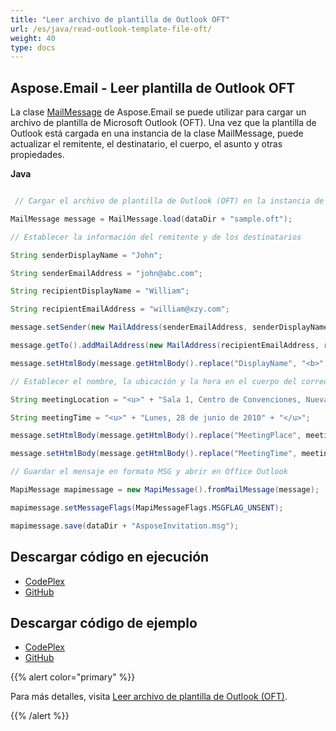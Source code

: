 ```yaml
---
title: "Leer archivo de plantilla de Outlook OFT"
url: /es/java/read-outlook-template-file-oft/
weight: 40
type: docs
---
```


## **Aspose.Email - Leer plantilla de Outlook OFT**
La clase [MailMessage](https://apireference.aspose.com/email/java/com.aspose.email.class-use/MailMessage) de Aspose.Email se puede utilizar para cargar un archivo de plantilla de Microsoft Outlook (OFT). Una vez que la plantilla de Outlook está cargada en una instancia de la clase MailMessage, puede actualizar el remitente, el destinatario, el cuerpo, el asunto y otras propiedades.

**Java**

``` java

 // Cargar el archivo de plantilla de Outlook (OFT) en la instancia de MailMessage

MailMessage message = MailMessage.load(dataDir + "sample.oft");

// Establecer la información del remitente y de los destinatarios

String senderDisplayName = "John";

String senderEmailAddress = "john@abc.com";

String recipientDisplayName = "William";

String recipientEmailAddress = "william@xzy.com";

message.setSender(new MailAddress(senderEmailAddress, senderDisplayName));

message.getTo().addMailAddress(new MailAddress(recipientEmailAddress, recipientDisplayName));

message.setHtmlBody(message.getHtmlBody().replace("DisplayName", "<b>" + recipientDisplayName + "</b>"));

// Establecer el nombre, la ubicación y la hora en el cuerpo del correo electrónico

String meetingLocation = "<u>" + "Sala 1, Centro de Convenciones, Nueva York, EE. UU." + "</u>";

String meetingTime = "<u>" + "Lunes, 28 de junio de 2010" + "</u>";

message.setHtmlBody(message.getHtmlBody().replace("MeetingPlace", meetingLocation));

message.setHtmlBody(message.getHtmlBody().replace("MeetingTime", meetingTime));

// Guardar el mensaje en formato MSG y abrir en Office Outlook

MapiMessage mapimessage = new MapiMessage().fromMailMessage(message);

mapimessage.setMessageFlags(MapiMessageFlags.MSGFLAG_UNSENT);

mapimessage.save(dataDir + "AsposeInvitation.msg");

```
## **Descargar código en ejecución**
- [CodePlex](https://archive.codeplex.com/?p=asposeemailjavaapachepoi)
- [GitHub](https://github.com/aspose-email/Aspose.Email-for-Java/releases/tag/Aspose.Email_Java_for_Apache_POI-v1.0.0)
## **Descargar código de ejemplo**
- [CodePlex](https://archive.codeplex.com/?p=asposeemailjavaapachepoi#src/main/java/com/aspose/email/examples/asposefeatures/outlookstorage/readoft/AsposeReadOFT.java)
- [GitHub](https://github.com/aspose-email/Aspose.Email-for-Java/blob/master/Plugins/Aspose_Email_for_Apache_POI/src/main/java/com/aspose/email/examples/asposefeatures/outlookstorage/readoft/AsposeReadOFT.java)

{{% alert color="primary" %}} 

Para más detalles, visita [Leer archivo de plantilla de Outlook (OFT)](/email/java/managing-message-files-with-aspose-email-outlook/).

{{% /alert %}}